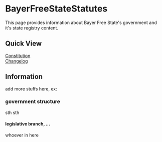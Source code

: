 # BayerFreeStateStatutes

This page provides information about Bayer Free State's government and it's state registry content.

## Quick View

[Constitution](constitution/Constitution.md) \
[Changelog](CHANGELOG.md)

## Information

add more stuffs here, ex:

### government structure

sth sth

#### legislative branch, ...

whoever in here
